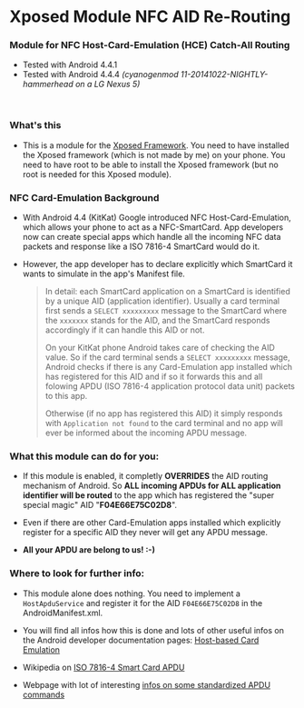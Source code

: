 # Xposed Module NFC AID Re-Routing

### Module for NFC Host-Card-Emulation (HCE) Catch-All Routing ##

- Tested with Android 4.4.1
- Tested with Android 4.4.4 *(cyanogenmod 11-20141022-NIGHTLY-hammerhead on a LG Nexus 5)*
<br/>


### What's this ##

- This is a module for the [Xposed Framework](http://repo.xposed.info/). You need to have installed the Xposed framework (which is not made by me) on your phone. You need to have root to be able to install the Xposed framework (but no root is needed for this Xposed module).

### NFC Card-Emulation Background
- With Android 4.4 (KitKat) Google introduced NFC Host-Card-Emulation, which allows your phone to act as a NFC-SmartCard. App developers now can create special apps which handle all the incoming NFC data packets and response like a ISO 7816-4 SmartCard would do it.

- However, the app developer has to declare explicitly which SmartCard it wants to simulate in the app's Manifest file. 
 	>In detail: each SmartCard application on a SmartCard is identified by a unique AID (application identifier). Usually a card terminal first sends a `SELECT xxxxxxxxx` message to the SmartCard where the `xxxxxxx` stands for the AID, and the SmartCard responds accordingly if it can handle this AID or not.
	>
	> On your KitKat phone Android takes care of checking the AID value. So if the card terminal sends a  `SELECT xxxxxxxxx` message, Android checks if there is any Card-Emulation app installed which has registered for this AID and if so it forwards this and all folowing APDU (ISO 7816-4 application protocol data unit) packets to this app.
	> 
	> Otherwise (if no app has registered this AID) it simply responds with `Application not found` to the card terminal and no app will ever be informed about the incoming APDU message.


### What this module can do for you:

- If this module is enabled, it completly **OVERRIDES** the AID routing mechanism of Android. So **ALL incoming APDUs for ALL application identifier will be routed** to the app which has registered the "super special magic" AID "**F04E66E75C02D8**".

- Even if there are other Card-Emulation apps installed which explicitly register for a specific AID they never will get any APDU message. 
- **All your APDU are belong to us! :-)**


### Where to look for further info:

- This module alone does nothing. You need to implement a `HostApduService` and register it for the AID `F04E66E75C02D8` in the AndroidManifest.xml.

- You will find all infos how this is done and lots of other useful infos on the Android developer documentation pages: [Host-based Card Emulation](https://developer.android.com/guide/topics/connectivity/nfc/hce.html) 

- Wikipedia on [ISO 7816-4 Smart Card APDU](https://en.wikipedia.org/wiki/Smart_card_application_protocol_data_unit)

- Webpage with lot of interesting [infos on some standardized APDU commands](http://www.cardwerk.com/smartcards/smartcard_standard_ISO7816-4_5_basic_organizations.aspx)

